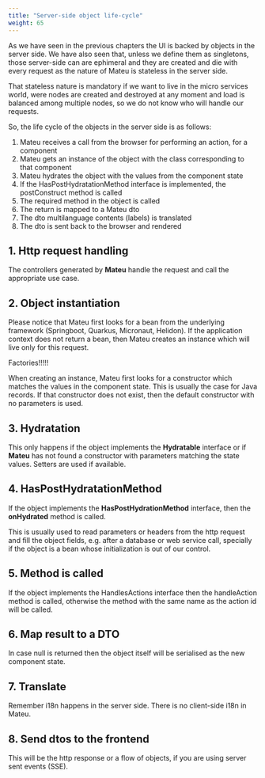 ```yaml
---
title: "Server-side object life-cycle"
weight: 65
---
```


As we have seen in the previous chapters the UI is backed by objects in the server side. We have also seen that, unless 
we define them as singletons, those server-side can are ephimeral and they are created and die with every request as the
nature of Mateu is stateless in the server side. 

That stateless nature is mandatory if we want to live in the micro services world, were nodes are created and destroyed 
at any moment and load is balanced among multiple nodes, so we do not know who will handle our requests.   

So, the life cycle of the objects in the server side is as follows:

1. Mateu receives a call from the browser for performing an action, for a component
2. Mateu gets an instance of the object with the class corresponding to that component  
3. Mateu hydrates the object with the values from the component state
4. If the HasPostHydratationMethod interface is implemented, the postConstruct method is called
5. The required method in the object is called
6. The return is mapped to a Mateu dto
7. The dto multilanguage contents (labels) is translated
8. The dto is sent back to the browser and rendered

## 1. Http request handling

The controllers generated by **Mateu** handle the request and call the appropriate use case.

## 2. Object instantiation

Please notice that Mateu first looks for a bean from the underlying framework (Springboot, Quarkus, Micronaut, Helidon). 
If the application context does not return a bean, then Mateu creates an instance which will live only for this request.

Factories!!!!!

When creating an instance, Mateu first looks for a constructor which matches the values in the component state. This is 
usually the case for Java records. If that constructor does not exist, then the default constructor with no parameters 
is used.

## 3. Hydratation

This only happens if the object implements the **Hydratable** interface or if **Mateu** has not found a constructor 
with parameters matching the state values. Setters are used if available. 

## 4. HasPostHydratationMethod

If the object implements the **HasPostHydrationMethod** interface, then the **onHydrated** method is called.

This is usually used to read parameters or headers from the http request and fill the object fields, e.g. after a 
database or web service call, specially if the object is a bean whose initialization is out of our control.

## 5. Method is called

If the object implements the HandlesActions interface then the handleAction method is called, otherwise the method with 
the same name as the action id will be called.

## 6. Map result to a DTO

In case null is returned then the object itself will be serialised as the new component state.


## 7. Translate

Remember i18n happens in the server side. There is no client-side i18n in Mateu.

## 8. Send dtos to the frontend

This will be the http response or a flow of objects, if you are using server sent events (SSE).

